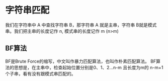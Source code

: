 # 字符串匹配
我们在字符串中 A 中查找字符串 B，那字符串 A 就是主串，字符串 B就是模式串。我们把主串的长度记作 n, 模式串的长度记作 m (n>m)

## BF算法
BF是Brute Force的缩写，中文叫作暴力匹配算法，也叫作朴素匹配算法。
BF算法的思想是，在主串中，检查起始位置分别是0、1、2...n-m 且长度为m的 n-m+1个子串，看有没有跟模式串匹配的。